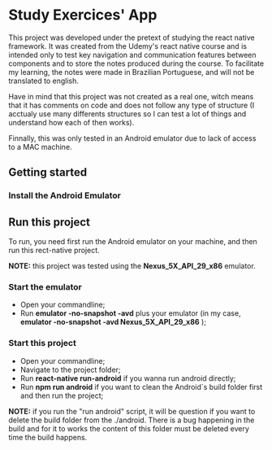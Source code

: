 # Study Exercices' App

This project was developed under the pretext of studying the react native framework. It was created from the Udemy's react native course and is intended only to test key navigation and communication features between components and to store the notes produced during the course. To facilitate my learning, the notes were made in Brazilian Portuguese, and will not be translated to english.

Have in mind that this project was not created as a real one, witch means that it has comments on code and does not follow any type of structure (I acctualy use many differents structures so I can test a lot of things and understand how each of then works).

Finnally, this was only tested in an Android emulator due to lack of access to a MAC machine.

## Getting started

### Install the Android Emulator


## Run this project

To run, you need first run the Android emulator on your machine, and then run this rect-native project.

**NOTE:** this project was tested using the **Nexus_5X_API_29_x86** emulator.

### Start the emulator

- Open your commandline;
- Run **emulator -no-snapshot -avd** plus your emulator (in my case, **emulator -no-snapshot -avd Nexus_5X_API_29_x86** );

### Start this project

- Open your commandline;
- Navigate to the project folder;
- Run **react-native run-android** if you wanna run android directly;
- Run **npm run android** if you want to clean the Android`s build folder first and then run the project;

**NOTE:** if you run the "run android" script, it will be question if you want to delete the build folder from the ./android. There is a bug happening in the build and for it to works the content of this folder must be deleted every time the build happens.